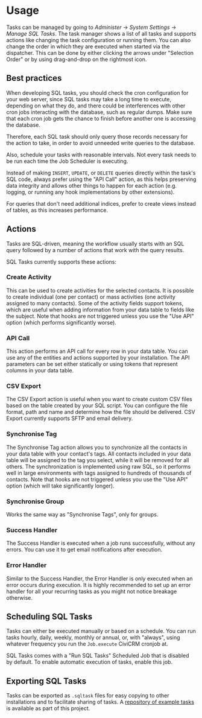 # Usage

Tasks can be managed by going to *Administer* → *System Settings* →
*Manage SQL Tasks*. The task manager shows a list of all tasks and supports
actions like changing the task configuration or running them. You can also
change the order in which they are executed when started via the dispatcher.
This can be done by either clicking the arrows under "Selection Order" or by
using drag-and-drop on the rightmost icon.

## Best practices

When developing SQL tasks, you should check the cron configuration for your web
server, since SQL tasks may take a long time to execute, depending on what they
do, and there could be interferences with other cron jobs interacting with the
database, such as regular dumps. Make sure that each cron job gets the chance to
finish before another one is accessing the database.

Therefore, each SQL task should only query those records necessary for the
action to take, in order to avoid unneeded write queries to the database.

Also, schedule your tasks with reasonable intervals. Not every task needs to be
run each time the Job Scheduler is executing.

Instead of making `INSERT`, `UPDATE`, or `DELETE` queries directly within the
task's SQL code, always prefer using the "API Call" action, as this helps
preserving data integrity and allows other things to happen for each action
(e.g. logging, or running any hook implementations by other extensions).

For queries that don't need additional indices, prefer to create views instead
of tables, as this increases performance.

## Actions

Tasks are SQL-driven, meaning the workflow usually starts with an SQL query
followed by a number of actions that work with the query results.

SQL Tasks currently supports these actions:

### Create Activity

This can be used to create activities for the selected contacts. It is possible
to create individual (one per contact) or mass activities (one activity assigned
to many contacts). Some of the activity fields support tokens, which are useful
when adding information from your data table to fields like the subject. Note
that hooks are not triggered unless you use the "Use API" option (which performs
significantly worse).

### API Call

This action performs an API call for every row in your data table. You can use
any of the entities and actions supported by your installation. The API
parameters can be set either statically or using tokens that represent columns
in your data table.

### CSV Export

The CSV Export action is useful when you want to create custom CSV files based
on the table created by your SQL script. You can configure the file format, path
and name and determine how the file should be delivered. CSV Export currently
supports SFTP and email delivery.

### Synchronise Tag

The Synchronise Tag action allows you to synchronize all the contacts in your
data table with your contact's tags. All contacts included in your data table
will be assigned to the tag you select, while it will be removed for all others.
The synchronization is implemented using raw SQL, so it performs well in large
environments with tags assigned to hundreds of thousands of contacts. Note that
hooks are not triggered unless you use the "Use API" option (which will take
significantly longer). 

### Synchronise Group

Works the same way as "Synchronise Tags", only for groups.

### Success Handler

The Success Handler is executed when a job runs successfully, without any
errors. You can use it to get email notifications after execution.

### Error Handler

Similar to the Success Handler, the Error Handler is only executed when an error
occurs during execution. It is highly recommended to set up an error handler for
all your recurring tasks as you might not notice breakage otherwise.

## Scheduling SQL Tasks

Tasks can either be executed manually or based on a schedule. You can run tasks
hourly, daily, weekly, monthly or annual, or, with "always", using whatever
frequency you run the `Job.execute` CiviCRM cronjob at.

SQL Tasks comes with a "Run SQL Tasks" Scheduled Job that is disabled by
default. To enable automatic execution of tasks, enable this job.

## Exporting SQL Tasks

Tasks can be exported as `.sqltask` files for easy copying to other
installations and to facilitate sharing of tasks. A
[repository of example tasks](https://github.com/systopia/de.systopia.sqltasks/tree/master/tasks/readme.md) is available as part of this
project.
